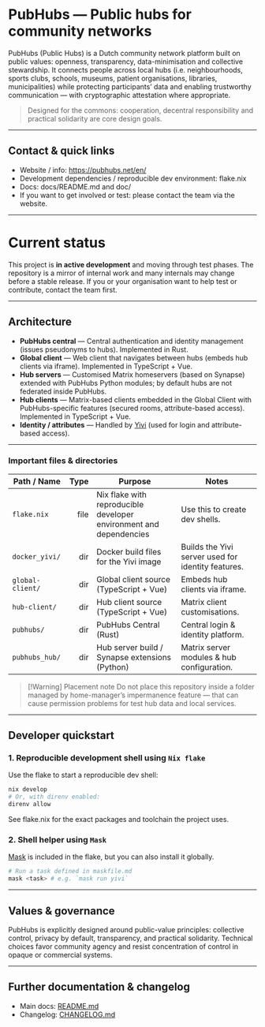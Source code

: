 # PubHubs — Public hubs for community networks

PubHubs (Public Hubs) is a Dutch community network platform built on public values: openness, transparency, data-minimisation and collective stewardship. It connects people across local hubs (i.e. neighbourhoods, sports clubs, schools, museums, patient organisations, libraries, municipalities) while protecting participants’ data and enabling trustworthy communication — with cryptographic attestation where appropriate.

> Designed for the commons: cooperation, decentral responsibility and practical solidarity are core design goals.

---

## Contact & quick links

- Website / info: https://pubhubs.net/en/
- Development dependencies / reproducible dev environment: flake.nix
- Docs: docs/README.md and doc/
- If you want to get involved or test: please contact the team via the website.

---

# Current status

This project is **in active development** and moving through test phases. The repository is a mirror of internal work and many internals may change before a stable release. If you or your organisation want to help test or contribute, contact the team first.

---

## Architecture

- **PubHubs central** — Central authentication and identity management (issues pseudonyms to hubs). Implemented in Rust.
- **Global client** — Web client that navigates between hubs (embeds hub clients via iframe). Implemented in TypeScript + Vue.
- **Hub servers** — Customised Matrix homeservers (based on Synapse) extended with PubHubs Python modules; by default hubs are not federated inside PubHubs.
- **Hub clients** — Matrix-based clients embedded in the Global Client with PubHubs-specific features (secured rooms, attribute-based access). Implemented in TypeScript + Vue.
- **Identity / attributes** — Handled by [Yivi](https://yivi.app) (used for login and attribute-based access).

---

### Important files & directories

| Path / Name           |   Type | Purpose                                                            | Notes                                              |
| --------------------- | -----: | ------------------------------------------------------------------ | -------------------------------------------------- |
| `flake.nix`           |   file | Nix flake with reproducible developer environment and dependencies | Use this to create dev shells.                     |
| `docker_yivi/`        |    dir | Docker build files for the Yivi image                              | Builds the Yivi server used for identity features. |
| `global-client/`      |    dir | Global client source (TypeScript + Vue)                            | Embeds hub clients via iframe.                     |
| `hub-client/`         |    dir | Hub client source (TypeScript + Vue)                               | Matrix client customisations.                      |
| `pubhubs/`            |    dir | PubHubs Central (Rust)                                             | Central login & identity platform.                 |
| `pubhubs_hub/`        |    dir | Hub server build / Synapse extensions (Python)                     | Matrix server modules & hub configuration.         |

> [!Warning] Placement note
> Do not place this repository inside a folder managed by home-manager’s impermanence feature — that can cause permission problems for test hub data and local services.

---

## Developer quickstart

### 1. Reproducible development shell using `Nix flake`

Use the flake to start a reproducible dev shell:

```sh
nix develop
# Or, with direnv enabled:
direnv allow
```

See flake.nix for the exact packages and toolchain the project uses.

### 2. Shell helper using `Mask`

[Mask](https://github.com/jacobdeichert/mask) is included in the flake, but you can also install it globally.

```sh
# Run a task defined in maskfile.md
mask <task> # e.g. `mask run yivi`
```

---

## Values & governance

PubHubs is explicitly designed around public-value principles: collective control, privacy by default, transparency, and practical solidarity. Technical choices favor community agency and resist concentration of control in opaque or commercial systems.

---

## Further documentation & changelog

- Main docs: [README.md](./README.md)
- Changelog: [CHANGELOG.md](./CHANGELOG.md)
